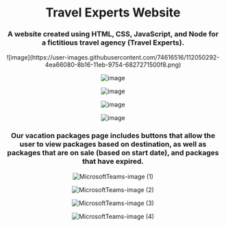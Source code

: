 <div align="center">
<h1>Travel Experts Website</h1>
<h3>A website created using HTML, CSS, JavaScript, and Node for a fictitious travel agency (Travel Experts).</h3>
 </ hr>
![image](https://user-images.githubusercontent.com/74616516/112050292-4ea66080-8b16-11eb-9754-6827271500f8.png)

![image](https://user-images.githubusercontent.com/74616516/112050367-64b42100-8b16-11eb-96e1-5c86afad004b.png)

![image](https://user-images.githubusercontent.com/74616516/112050420-7269a680-8b16-11eb-9d22-d62c2f95bff0.png)

![image](https://user-images.githubusercontent.com/74616516/112050585-a644cc00-8b16-11eb-8d5a-ca06576cb9d8.png)

![image](https://user-images.githubusercontent.com/74616516/112050624-ad6bda00-8b16-11eb-9bf6-58ec84edaa2c.png)

<h3>Our vacation packages page includes buttons that allow the user to view packages based on destination, as well as packages that are on sale (based on start date), and packages that have expired.</h3>

![MicrosoftTeams-image (1)](https://user-images.githubusercontent.com/74616516/112157773-2584df00-8bad-11eb-95c3-4c7f37d23e01.png)

![MicrosoftTeams-image (2)](https://user-images.githubusercontent.com/74616516/112157816-3170a100-8bad-11eb-9e31-d95e994bdeef.png)

![MicrosoftTeams-image (3)](https://user-images.githubusercontent.com/74616516/112157830-35042800-8bad-11eb-9a99-b4d05d8a0ebc.png)

![MicrosoftTeams-image (4)](https://user-images.githubusercontent.com/74616516/112157844-3897af00-8bad-11eb-8ff4-27078611fcbc.png)
</div>
